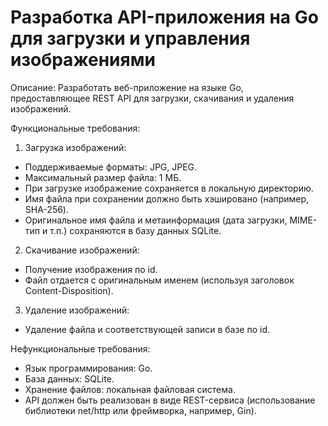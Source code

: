 # Разработка API-приложения на Go для загрузки и управления изображениями

Описание:
Разработать веб-приложение на языке Go, предоставляющее REST API для загрузки, скачивания и удаления изображений.

Функциональные требования:

1. Загрузка изображений:
- Поддерживаемые форматы: JPG, JPEG.
- Максимальный размер файла: 1 МБ.
- При загрузке изображение сохраняется в локальную директорию.
- Имя файла при сохранении должно быть хэшировано (например, SHA-256).
- Оригинальное имя файла и метаинформация (дата загрузки, MIME-тип и т.п.) сохраняются в базу данных SQLite.

2. Скачивание изображений:
- Получение изображения по id.
- Файл отдается с оригинальным именем (используя заголовок Content-Disposition).

3. Удаление изображений:
- Удаление файла и соответствующей записи в базе по id.

Нефункциональные требования:
- Язык программирования: Go.
- База данных: SQLite.
- Хранение файлов: локальная файловая система.
- API должен быть реализован в виде REST-сервиса (использование библиотеки net/http или фреймворка, например, Gin).